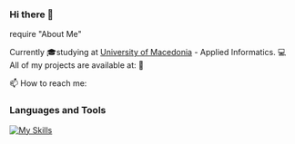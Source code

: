 ### Hi there 👋

require "About Me"

Currently 🎓studying at [University of Macedonia](docs/CONTRIBUTING.md) - Applied Informatics.
💻 All of my projects are available at:   📂

📫 How to reach me:  

### Languages and Tools
[![My Skills](https://skillicons.dev/icons?i=java,py,r,c,androidstudio,vscode)](https://skillicons.dev)
